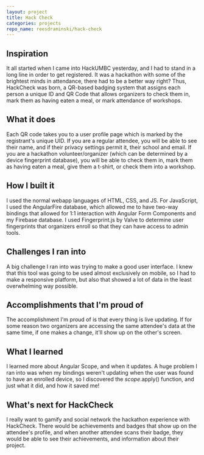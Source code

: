 ```yaml
---
layout: project
title: Hack Check
categories: projects
repo_name: reesdraminski/hack-check
---
```


## Inspiration
It all started when I came into HackUMBC yesterday, and I had to stand in a long line in order to get registered. It was a hackathon with some of the brightest minds in attendance, there had to be a better way right? Thus, HackCheck was born, a QR-based badging system that assigns each person a unique ID and QR Code that allows organizers to check them in, mark them as having eaten a meal, or mark attendance of workshops.

## What it does
Each QR code takes you to a user profile page which is marked by the registrant's unique UID. If you are a regular attendee, you will be able to see their name, and if their privacy settings permit it, their school and email. If you are a hackathon volunteer/organizer (which can be determined by a device fingerprint database), you will be able to check them in, mark them as having eaten a meal, give them a t-shirt, or check them into a workshop.

## How I built it
I used the normal webapp languages of HTML, CSS, and JS. For JavaScript, I used the AngularFire database, which allowed me to have two-way bindings that allowed for 1:1 interaction with Angular Form Components and my Firebase database. I used Fingerprint.js by Valve to determine user fingerprints that organizers enroll so that they can have access to admin tools.

## Challenges I ran into
A big challenge I ran into was trying to make a good user interface. I knew that this tool was going to be used almost exclusively on mobile, so I had to make a responsive platform, but also that showed a lot of data in the least overwhelming way possible.

## Accomplishments that I'm proud of
The accomplishment I'm proud of is that every thing is live updating. If for some reason two organizers are accessing the same attendee's data at the same time, if one makes a change, it'll show up on the other's screen.

## What I learned
I learned more about Angular Scope, and when it updates. A huge problem I ran into was when my bindings weren't updating when the user was found to have an enrolled device, so I discovered the $scope.$apply() function, and just what it did, and how it saved me!

## What's next for HackCheck
I really want to gamify and social network the hackathon experience with HackCheck. There would be achievements and badges that show up on the attendee's profile, and when another attendee scans their badge, they would be able to see their achievements, and information about their project.
